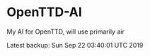 # OpenTTD-AI
My AI for OpenTTD, will use primarily air

Latest backup: Sun Sep 22 03:40:01 UTC 2019
